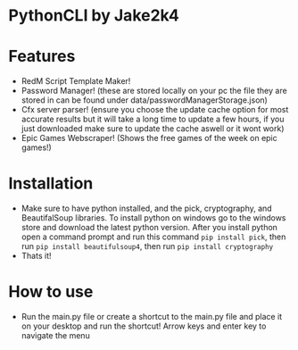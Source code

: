 # PythonCLI by Jake2k4

# Features
- RedM Script Template Maker!
- Password Manager! (these are stored locally on your pc the file they are stored in can be found under data/passwordManagerStorage.json)
- Cfx server parser! (ensure you choose the update cache option for most accurate results but it will take a long time to update a few hours, if you just downloaded make sure to update the cache aswell or it wont work)
- Epic Games Webscraper! (Shows the free games of the week on epic games!)

# Installation
- Make sure to have python installed, and the pick, cryptography, and BeautifalSoup libraries. To install python on windows go to the windows store and download the latest python version. After you install python open a command prompt and run this command ```pip install pick```, then run ```pip install beautifulsoup4```, then run ```pip install cryptography```
- Thats it!

# How to use
- Run the main.py file or create a shortcut to the main.py file and place it on your desktop and run the shortcut! Arrow keys and enter key to navigate the menu
